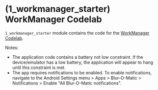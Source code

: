 (1_workmanager_starter) WorkManager Codelab
===================================

`1_workmanager_starter` module contains the code for the [WorkManager Codelab](https://developer.android.com/codelabs/basic-android-kotlin-compose-workmanager).

Notes:
- The application code contains a battery not low constraint. If the device/emulator has a low battery, the application will appear to hang until this constraint is met.
- The app requires notifications to be enabled. To enable notifications, navigate to the Android Settings menu > Apps > Blur-O-Matic > Notifications > Enable "All Blur-O-Matic notifications".
